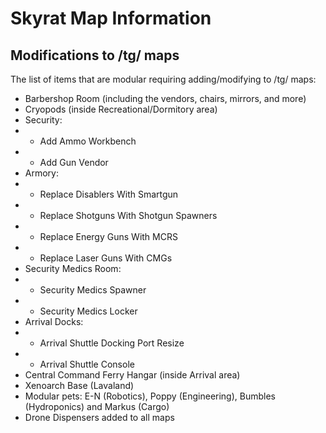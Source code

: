 # Skyrat Map Information

## Modifications to /tg/ maps

The list of items that are modular requiring adding/modifying to /tg/ maps:

- Barbershop Room (including the vendors, chairs, mirrors, and more)
- Cryopods (inside Recreational/Dormitory area)
- Security:
- - Add Ammo Workbench
- - Add Gun Vendor
- Armory:
- - Replace Disablers With Smartgun
- - Replace Shotguns With Shotgun Spawners
- - Replace Energy Guns With MCRS
- - Replace Laser Guns With CMGs
- Security Medics Room:
- - Security Medics Spawner
- - Security Medics Locker
- Arrival Docks:
- - Arrival Shuttle Docking Port Resize
- - Arrival Shuttle Console
- Central Command Ferry Hangar (inside Arrival area)
- Xenoarch Base (Lavaland)
- Modular pets: E-N (Robotics), Poppy (Engineering), Bumbles (Hydroponics) and Markus (Cargo)
- Drone Dispensers added to all maps
